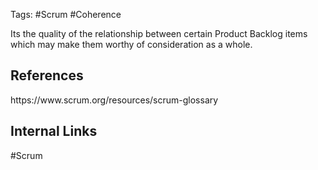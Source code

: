 Tags: #Scrum #Coherence

Its the quality of the relationship between certain Product Backlog items which may make them worthy of consideration as a whole.


<h2>References</h2>
https://www.scrum.org/resources/scrum-glossary

<h2>Internal Links</h2>
#Scrum 